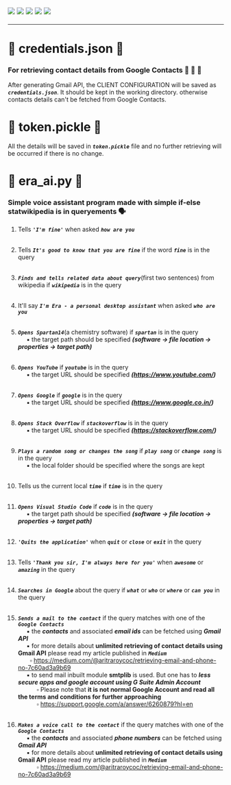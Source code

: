 ![](https://img.shields.io/badge/git-fff7f8?colorA=faf0f0&colorB=db4823&style=for-the-badge&logo=git)
![](https://img.shields.io/badge/github-fff7f8?colorA=080808&colorB=8a8a8a&style=for-the-badge&logo=github)
![](https://img.shields.io/badge/for-you-099450?colorA=b0c92e&colorB=487d3e&style=for-the-badge)
![](https://img.shields.io/badge/python-used-bee5ed?colorA=37b6bd&colorB=3c9bb5&style=for-the-badge&logo=python)
![](https://img.shields.io/badge/visual_studio_code-1.48.0-181717?colorA=ae36d6&style=for-the-badge&logo=visual-studio-code)
---
---
# :small_orange_diamond: credentials.json :notebook_with_decorative_cover:
### For retrieving contact details from Google Contacts :busts_in_silhouette: :e-mail: :calling:
After generating Gmail API, the CLIENT CONFIGURATION will be saved as ***```credentials.json```***. It should be kept in the working directory. otherwise contacts details can't be fetched from Google Contacts.
# :small_orange_diamond: token.pickle :notebook:
All the details will be saved in ***```token.pickle```*** file and no further retrieving will be occurred if there is no change.
# :small_orange_diamond: era_ai.py :bust_in_silhouette:
### Simple voice assistant program made with simple if-else statwikipedia is in queryements :speaking_head:
1. Tells ***```'I'm fine'```*** when asked ***```how are you```***<br><br>
2. Tells ***```It's good to know that you are fine```*** if the word ***```fine```*** is in the query<br><br>
3. ***```Finds and tells related data about query```***(first two sentences) from wikipedia if ***```wikipedia```*** is in the query<br><br>
4. It'll say ***```I'm Era - a personal desktop assistant```*** when asked ***```who are you```***<br><br>
5. ***```Opens Spartan14```***(a chemistry software) if ***```spartan```*** is in the query
<br>&nbsp;&nbsp;&nbsp;&nbsp; :black_small_square: the target path should be specified ***(software -> file location -> properties -> target path)***<br><br>
6. ***```Opens YouTube```*** if ***```youtube```*** is in the query
<br>&nbsp;&nbsp;&nbsp;&nbsp; :black_small_square: the target URL should be specified ***(https://www.youtube.com/)***<br><br>
7. ***```Opens Google```*** if ***```google```*** is in the query
<br>&nbsp;&nbsp;&nbsp;&nbsp; :black_small_square: the target URL should be specified ***(https://www.google.co.in/)***<br><br>
8. ***```Opens Stack Overflow```*** if ***```stackoverflow```*** is in the query
<br>&nbsp;&nbsp;&nbsp;&nbsp; :black_small_square: the target URL should be specified ***(https://stackoverflow.com/)***<br><br>
9. ***```Plays a random somg or changes the song```*** if ***```play song```*** or ***```change song```*** is in the query
<br>&nbsp;&nbsp;&nbsp;&nbsp; :black_small_square: the local folder should be specified where the songs are kept<br><br>
10. Tells us the current local ***```time```*** if ***```time```*** is in the query<br><br>
11. ***```Opens Visual Studio Code```*** if ***```code```*** is in the query
<br>&nbsp;&nbsp;&nbsp;&nbsp; :black_small_square: the target path should be specified ***(software -> file location -> properties -> target path)***<br><br>
12. ***```'Quits the application'```*** when ***```quit```*** or ***```close```*** or ***```exit```*** in the query<br><br>
13. Tells ***```'Thank you sir, I'm always here for you'```*** when ***```awesome```*** or ***```amazing```*** in the query<br><br>
14. ***```Searches in Google```*** about the query if ***```what```*** or ***```who```*** or ***```where```*** or ***```can you```*** in the query<br><br>
15. ***```Sends a mail to the contact```*** if the query matches with one of the ***```Google Contacts```***
<br>&nbsp;&nbsp;&nbsp;&nbsp; :black_small_square: the ***contacts*** and associated ***email ids*** can be fetched using ***Gmail API***
<br>&nbsp;&nbsp;&nbsp;&nbsp; :black_small_square: for more details about **unlimited retrieving of contact details using Gmail API** please read my article published in ***```Medium```***
<br>&nbsp;&nbsp;&nbsp;&nbsp;&nbsp;&nbsp; :white_small_square: https://medium.com/@aritraroycoc/retrieving-email-and-phone-no-7c60ad3a9b69
<br>&nbsp;&nbsp;&nbsp;&nbsp; :black_small_square: to send mail inbuilt module **smtplib**  is used. But one has to ***less secure apps and google account using G Suite Admin Account***
<br>&nbsp;&nbsp;&nbsp;&nbsp;&nbsp;&nbsp;&nbsp;&nbsp;&nbsp;&nbsp; :white_small_square: Please note that **it is not normal Google Account and read all the terms and conditions for further approaching**
<br>&nbsp;&nbsp;&nbsp;&nbsp;&nbsp;&nbsp;&nbsp;&nbsp;&nbsp;&nbsp; :white_small_square: https://support.google.com/a/answer/6260879?hl=en <br><br>


16. ***```Makes a voice call to the contact```*** if the query matches with one of the ***```Google Contacts```***
<br>&nbsp;&nbsp;&nbsp;&nbsp; :black_small_square: the ***contacts*** and associated ***phone numbers*** can be fetched using ***Gmail API***
<br>&nbsp;&nbsp;&nbsp;&nbsp; :black_small_square: for more details about **unlimited retrieving of contact details using Gmail API** please read my article published in ***```Medium```***
<br>&nbsp;&nbsp;&nbsp;&nbsp;&nbsp;&nbsp;&nbsp;&nbsp;&nbsp;&nbsp; :white_small_square: https://medium.com/@aritraroycoc/retrieving-email-and-phone-no-7c60ad3a9b69<br><br>
